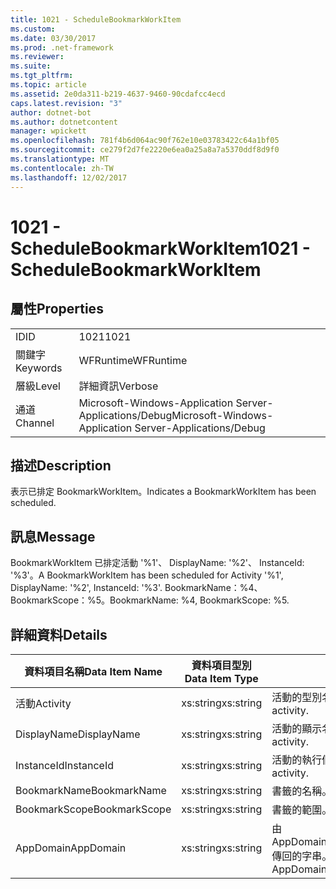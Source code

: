 ```yaml
---
title: 1021 - ScheduleBookmarkWorkItem
ms.custom: 
ms.date: 03/30/2017
ms.prod: .net-framework
ms.reviewer: 
ms.suite: 
ms.tgt_pltfrm: 
ms.topic: article
ms.assetid: 2e0da311-b219-4637-9460-90cdafcc4ecd
caps.latest.revision: "3"
author: dotnet-bot
ms.author: dotnetcontent
manager: wpickett
ms.openlocfilehash: 781f4b6d064ac90f762e10e03783422c64a1bf05
ms.sourcegitcommit: ce279f2d7fe2220e6ea0a25a8a7a5370ddf8d9f0
ms.translationtype: MT
ms.contentlocale: zh-TW
ms.lasthandoff: 12/02/2017
---
```

# <a name="1021---schedulebookmarkworkitem"></a><span data-ttu-id="37bb6-102">1021 - ScheduleBookmarkWorkItem</span><span class="sxs-lookup"><span data-stu-id="37bb6-102">1021 - ScheduleBookmarkWorkItem</span></span>
## <a name="properties"></a><span data-ttu-id="37bb6-103">屬性</span><span class="sxs-lookup"><span data-stu-id="37bb6-103">Properties</span></span>  
  
|||  
|-|-|  
|<span data-ttu-id="37bb6-104">ID</span><span class="sxs-lookup"><span data-stu-id="37bb6-104">ID</span></span>|<span data-ttu-id="37bb6-105">1021</span><span class="sxs-lookup"><span data-stu-id="37bb6-105">1021</span></span>|  
|<span data-ttu-id="37bb6-106">關鍵字</span><span class="sxs-lookup"><span data-stu-id="37bb6-106">Keywords</span></span>|<span data-ttu-id="37bb6-107">WFRuntime</span><span class="sxs-lookup"><span data-stu-id="37bb6-107">WFRuntime</span></span>|  
|<span data-ttu-id="37bb6-108">層級</span><span class="sxs-lookup"><span data-stu-id="37bb6-108">Level</span></span>|<span data-ttu-id="37bb6-109">詳細資訊</span><span class="sxs-lookup"><span data-stu-id="37bb6-109">Verbose</span></span>|  
|<span data-ttu-id="37bb6-110">通道</span><span class="sxs-lookup"><span data-stu-id="37bb6-110">Channel</span></span>|<span data-ttu-id="37bb6-111">Microsoft-Windows-Application Server-Applications/Debug</span><span class="sxs-lookup"><span data-stu-id="37bb6-111">Microsoft-Windows-Application Server-Applications/Debug</span></span>|  
  
## <a name="description"></a><span data-ttu-id="37bb6-112">描述</span><span class="sxs-lookup"><span data-stu-id="37bb6-112">Description</span></span>  
 <span data-ttu-id="37bb6-113">表示已排定 BookmarkWorkItem。</span><span class="sxs-lookup"><span data-stu-id="37bb6-113">Indicates a BookmarkWorkItem has been scheduled.</span></span>  
  
## <a name="message"></a><span data-ttu-id="37bb6-114">訊息</span><span class="sxs-lookup"><span data-stu-id="37bb6-114">Message</span></span>  
 <span data-ttu-id="37bb6-115">BookmarkWorkItem 已排定活動 '%1'、 DisplayName: '%2'、 InstanceId: '%3'。</span><span class="sxs-lookup"><span data-stu-id="37bb6-115">A BookmarkWorkItem has been scheduled for Activity '%1', DisplayName: '%2', InstanceId: '%3'.</span></span>  <span data-ttu-id="37bb6-116">BookmarkName：%4、BookmarkScope：%5。</span><span class="sxs-lookup"><span data-stu-id="37bb6-116">BookmarkName: %4, BookmarkScope: %5.</span></span>  
  
## <a name="details"></a><span data-ttu-id="37bb6-117">詳細資料</span><span class="sxs-lookup"><span data-stu-id="37bb6-117">Details</span></span>  
  
|<span data-ttu-id="37bb6-118">資料項目名稱</span><span class="sxs-lookup"><span data-stu-id="37bb6-118">Data Item Name</span></span>|<span data-ttu-id="37bb6-119">資料項目型別</span><span class="sxs-lookup"><span data-stu-id="37bb6-119">Data Item Type</span></span>|<span data-ttu-id="37bb6-120">描述</span><span class="sxs-lookup"><span data-stu-id="37bb6-120">Description</span></span>|  
|--------------------|--------------------|-----------------|  
|<span data-ttu-id="37bb6-121">活動</span><span class="sxs-lookup"><span data-stu-id="37bb6-121">Activity</span></span>|<span data-ttu-id="37bb6-122">xs:string</span><span class="sxs-lookup"><span data-stu-id="37bb6-122">xs:string</span></span>|<span data-ttu-id="37bb6-123">活動的型別名稱。</span><span class="sxs-lookup"><span data-stu-id="37bb6-123">The type name of the activity.</span></span>|  
|<span data-ttu-id="37bb6-124">DisplayName</span><span class="sxs-lookup"><span data-stu-id="37bb6-124">DisplayName</span></span>|<span data-ttu-id="37bb6-125">xs:string</span><span class="sxs-lookup"><span data-stu-id="37bb6-125">xs:string</span></span>|<span data-ttu-id="37bb6-126">活動的顯示名稱。</span><span class="sxs-lookup"><span data-stu-id="37bb6-126">The display name of the activity.</span></span>|  
|<span data-ttu-id="37bb6-127">InstanceId</span><span class="sxs-lookup"><span data-stu-id="37bb6-127">InstanceId</span></span>|<span data-ttu-id="37bb6-128">xs:string</span><span class="sxs-lookup"><span data-stu-id="37bb6-128">xs:string</span></span>|<span data-ttu-id="37bb6-129">活動的執行個體 ID。</span><span class="sxs-lookup"><span data-stu-id="37bb6-129">The instance id of the activity.</span></span>|  
|<span data-ttu-id="37bb6-130">BookmarkName</span><span class="sxs-lookup"><span data-stu-id="37bb6-130">BookmarkName</span></span>|<span data-ttu-id="37bb6-131">xs:string</span><span class="sxs-lookup"><span data-stu-id="37bb6-131">xs:string</span></span>|<span data-ttu-id="37bb6-132">書籤的名稱。</span><span class="sxs-lookup"><span data-stu-id="37bb6-132">The name of the bookmark.</span></span>|  
|<span data-ttu-id="37bb6-133">BookmarkScope</span><span class="sxs-lookup"><span data-stu-id="37bb6-133">BookmarkScope</span></span>|<span data-ttu-id="37bb6-134">xs:string</span><span class="sxs-lookup"><span data-stu-id="37bb6-134">xs:string</span></span>|<span data-ttu-id="37bb6-135">書籤的範圍。</span><span class="sxs-lookup"><span data-stu-id="37bb6-135">The scope of the bookmark.</span></span>|  
|<span data-ttu-id="37bb6-136">AppDomain</span><span class="sxs-lookup"><span data-stu-id="37bb6-136">AppDomain</span></span>|<span data-ttu-id="37bb6-137">xs:string</span><span class="sxs-lookup"><span data-stu-id="37bb6-137">xs:string</span></span>|<span data-ttu-id="37bb6-138">由 AppDomain.CurrentDomain.FriendlyName 傳回的字串。</span><span class="sxs-lookup"><span data-stu-id="37bb6-138">The string returned by AppDomain.CurrentDomain.FriendlyName.</span></span>|

